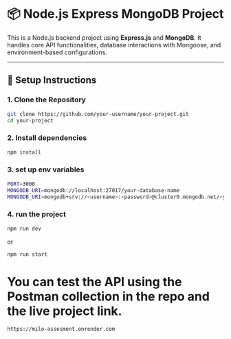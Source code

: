 # 📦 Node.js Express MongoDB Project

This is a Node.js backend project using **Express.js** and **MongoDB**. It handles core API functionalities, database interactions with Mongoose, and environment-based configurations.

---

## 🔧 Setup Instructions

### 1. Clone the Repository

```bash
git clone https://github.com/your-username/your-project.git
cd your-project
```

### 2. Install dependencies

```bash
npm install
```

### 3. set up env variables

```bash
PORT=3000
MONGODB_URI=mongodb://localhost:27017/your-database-name
MONGODB_URI=mongodb+srv://<username>:<password>@cluster0.mongodb.net/<your-database-name>?retryWrites=true&w=majority

```

### 4. run the project

```bash
npm run dev
```

or

```bash
npm run start
```

# You can test the API using the Postman collection in the repo and the live project link.

```
https://milo-assesment.onrender.com
```
